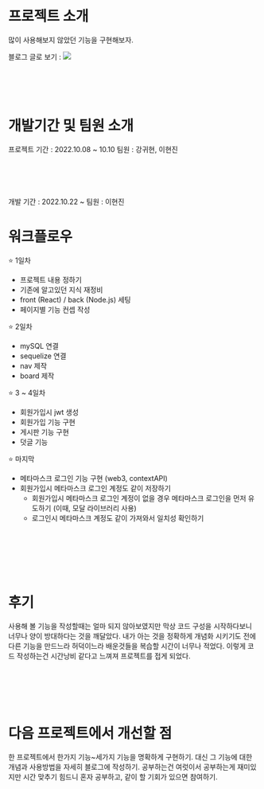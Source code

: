 # 프로젝트 소개

많이 사용해보지 않았던 기능을 구현해보자.

블로그 글로 보기 : <a href="https://hancoco.tistory.com/303" target="_blank" >
    <img src="https://img.shields.io/badge/Go To Blog-339933?style=for-the-badge&logo=About.me&logoColor=black"/>
</a>
</br>
</br>
</br>
</br>
</br>

# 개발기간 및 팀원 소개

프로젝트 기간 : 2022.10.08 ~ 10.10
팀원 : 강귀현, 이현진
</br>
</br>
</br>
</br>
</br>
</br>
개발 기간 : 2022.10.22 ~
팀원 : 이현진

# 워크플로우

⭐️ 1일차

- 프로젝트 내용 정하기
- 기존에 알고있던 지식 재정비
- front (React) / back (Node.js) 세팅
- 페이지별 기능 컨셉 작성

⭐️ 2일차

- mySQL 연결
- sequelize 연결
- nav 제작
- board 제작

⭐️ 3 ~ 4일차

- 회원가입시 jwt 생성
- 회원가입 기능 구현
- 게시판 기능 구현
- 덧글 기능

⭐️ 마지막

- 메타마스크 로그인 기능 구현 (web3, contextAPI)
- 회원가입시 메타마스크 로그인 계정도 같이 저장하기
  - 회원가입시 메타마스크 로그인 계정이 없을 경우 메타마스크 로그인을 먼저 유도하기 (이때, 모달 라이브러리 사용)
  - 로그인시 메타마스크 계정도 같이 가져와서 일치성 확인하기
  
</br>
</br>
</br>
</br>
</br>

# 후기

사용해 볼 기능을 작성할때는 얼마 되지 않아보였지만 막상 코드 구성을 시작하다보니 너무나 양이 방대하다는 것을 깨달았다.
내가 아는 것을 정확하게 개념화 시키기도 전에 다른 기능을 만드느라 허덕이느라 배운것들을 복습할 시간이 너무나 적었다.
이렇게 코드 작성하는건 시간낭비 같다고 느껴져 프로젝트를 접게 되었다.
</br>
</br>
</br>
</br>
</br>
</br>

# 다음 프로젝트에서 개선할 점
한 프로젝트에서 한가지 기능~세가지 기능을 명확하게 구현하기.
대신 그 기능에 대한 개념과 사용방법을 자세히 블로그에 작성하기.
공부하는건 여럿이서 공부하는게 재미있지만 시간 맞추기 힘드니 혼자 공부하고, 같이 할 기회가 있으면 참여하기.

</br>
</br>
</br>
